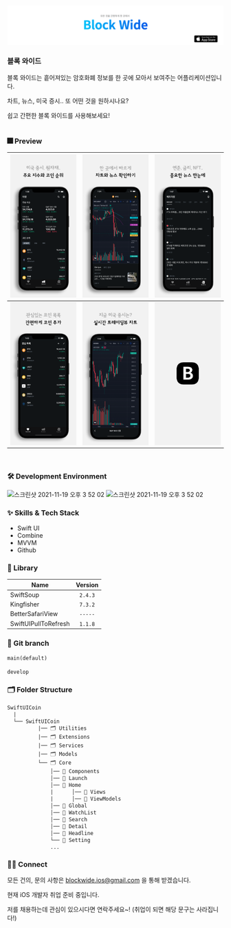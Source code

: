 <p>
  <a href = "https://apps.apple.com/us/app/%EB%B8%94%EB%A1%9D%EC%99%80%EC%9D%B4%EB%93%9C/id6444627253">
    <img src = "https://github.com/mwoo-git/SwiftUICoin/blob/main/SwiftUICoin/Image/1.png">
  </a>
</p>

### 블록 와이드
블록 와이드는 흩어져있는 암호화폐 정보를 한 곳에 모아서 보여주는 어플리케이션입니다.

차트, 뉴스, 미국 증시.. 또 어떤 것을 원하시나요?

쉽고 간편한 블록 와이드를 사용해보세요!  
<br/>

### 🎆 Preview
|<img src="https://github.com/mwoo-git/SwiftUICoin/blob/main/SwiftUICoin/Image/001.png" width="300">|<img src="https://github.com/mwoo-git/SwiftUICoin/blob/main/SwiftUICoin/Image/002.png" width="300">|<img src="https://github.com/mwoo-git/SwiftUICoin/blob/main/SwiftUICoin/Image/003.png" width="300">|
|:-:|:-:|:-:|
|<img src="https://github.com/mwoo-git/SwiftUICoin/blob/main/SwiftUICoin/Image/004.png" width="300">|<img src="https://github.com/mwoo-git/SwiftUICoin/blob/main/SwiftUICoin/Image/005.png" width="300">|<img src="https://github.com/mwoo-git/SwiftUICoin/blob/main/SwiftUICoin/Image/007.png" width="300">|

<br/>

### 🛠 Development Environment

<img width="77" alt="스크린샷 2021-11-19 오후 3 52 02" src="https://img.shields.io/badge/iOS-14.0+-silver"> <img width="95" alt="스크린샷 2021-11-19 오후 3 52 02" src="https://img.shields.io/badge/Xcode-13.2-blue">
<br/>

### :sparkles: Skills & Tech Stack
* Swift UI
* Combine
* MVVM
* Github

### 🎁 Library

| Name              | Version |
| ----------------- | :-----: |
| SwiftSoup         | `2.4.3` |
| Kingfisher        | `7.3.2` |
| BetterSafariView  | `-----` |
| SwiftUIPullToRefresh| `1.1.8` |

### 🔀 Git branch

```
main(default)

develop
```

### 🗂 Folder Structure

```
SwiftUICoin
  |
  └── SwiftUICoin
          |── 🗂 Utilities
          |── 🗂 Extensions
          |── 🗂 Services
          |── 🗂 Models
          └── 🗂 Core
              │── 📁 Components
              │── 📁 Launch
              │── 📁 Home
              |      │── 📁 Views
              |      │── 📁 ViewModels
              │── 📁 Global
              │── 📁 WatchList
              │── 📁 Search
              │── 📁 Detail
              │── 📁 Headline
              └── 📁 Setting
              ...
```

### 🧑‍💻 Connect

모든 건의, 문의 사항은 blockwide.ios@gmail.com 을 통해 받겠습니다.

현재 iOS 개발자 취업 준비 중입니다. 

저를 채용하는데 관심이 있으시다면 연락주세요~!
(취업이 되면 해당 문구는 사라집니다!)

<br/>

